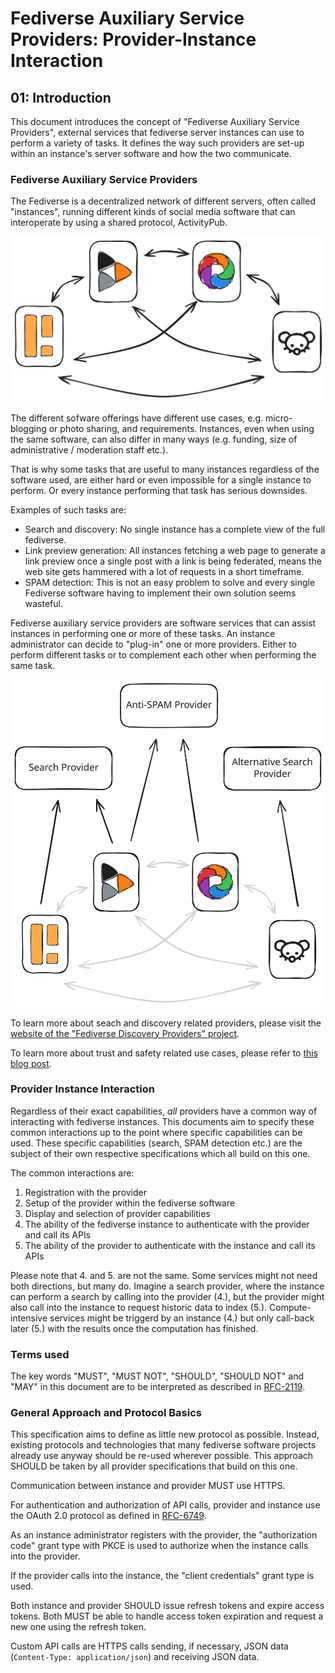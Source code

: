 # Fediverse Auxiliary Service Providers: Provider-Instance Interaction

## 01: Introduction

This document introduces the concept of "Fediverse Auxiliary Service
Providers", external services that fediverse server instances can use to
perform a variety of tasks. It defines the way such providers are set-up
within an instance's server software and how the two communicate.

### Fediverse Auxiliary Service Providers

The Fediverse is a decentralized network of different servers, often
called "instances", running different kinds of social media software
that can interoperate by using a shared protocol, ActivityPub.

![Fediverse instances communicating with each other](../../images/instances_federating.svg)

The different sofware offerings have different use cases, e.g.
micro-blogging or photo sharing, and requirements. Instances, even when
using the same software, can also differ in many ways (e.g. funding,
size of administrative / moderation staff etc.).

That is why some tasks that are useful to many instances regardless of
the software used, are either hard or even impossible for a single
instance to perform. Or every instance performing that task has serious
downsides.

Examples of such tasks are:

* Search and discovery: No single instance has a complete view of the
  full fediverse.
* Link preview generation: All instances fetching a web page to generate
  a link preview once a single post with a link is being federated,
  means the web site gets hammered with a lot of requests in a short
  timeframe.
* SPAM detection: This is not an easy problem to solve and every single
  Fediverse software having to implement their own solution seems
  wasteful.

Fediverse auxiliary service providers are software services that can
assist instances in performing one or more of these tasks. An instance
administrator can decide to "plug-in" one or more providers. Either to
perform different tasks or to complement each other when performing the
same task.

![Fediverse instances using difference auxiliary service providers](../../images/instances_using_providers.svg)

To learn more about seach and discovery related providers, please visit
the [website of the "Fediverse Discovery Providers" project](https://fediscovery.org).

To learn more about trust and safety related use cases, please refer to
[this blog post](https://renchap.com/blog/post/evolving_mastodon_trust_and_safety/).

### Provider Instance Interaction

Regardless of their exact capabilities, *all* providers have a common
way of interacting with fediverse instances. This documents aim to
specify these common interactions up to the point where specific
capabilities can be used. These specific capabilities (search, SPAM
detection etc.) are the subject of their own respective specifications
which all build on this one.

The common interactions are:

1. Registration with the provider
2. Setup of the provider within the fediverse software
3. Display and selection of provider capabilities
4. The ability of the fediverse instance to authenticate with the
provider and call its APIs
5. The ability of the provider to authenticate with the instance and
call its APIs

Please note that 4. and 5. are not the same. Some services might not
need both directions, but many do. Imagine a search provider, where the
instance can perform a search by calling into the provider (4.), but the
provider might also call into the instance to request historic data to
index (5.). Compute-intensive services might be triggerd by an instance
(4.) but only call-back later (5.) with the results once the computation
has finished.

### Terms used

The key words "MUST", "MUST NOT", "SHOULD", "SHOULD NOT" and "MAY" in
this document are to be interpreted as described in
[RFC-2119](https://tools.ietf.org/html/rfc2119.html).

### General Approach and Protocol Basics

This specification aims to define as little new protocol as possible.
Instead, existing protocols and technologies that many fediverse
software projects already use anyway should be re-used wherever
possible. This approach SHOULD be taken by all provider specifications
that build on this one.

Communication between instance and provider MUST use HTTPS.

For authentication and authorization of API calls, provider and instance
use the OAuth 2.0 protocol as defined in
[RFC-6749](https://tool.ietf.org/html/rfc6749.html).

As an instance administrator registers with the provider, the
"authorization code" grant type with PKCE is used to authorize when the
instance calls into the provider.

If the provider calls into the instance, the "client credentials" grant
type is used.

Both instance and provider SHOULD issue refresh tokens and expire access
tokens. Both MUST be able to handle access token expiration and request
a new one using the refresh token.

Custom API calls are HTTPS calls sending, if necessary, JSON data
(`Content-Type: application/json`) and receiving JSON data.
